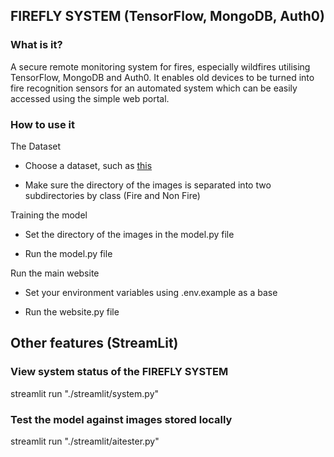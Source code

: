 ## FIREFLY SYSTEM (TensorFlow, MongoDB, Auth0)

### What is it?

A secure remote monitoring system for fires, especially wildfires utilising TensorFlow, MongoDB and Auth0. It enables old devices to be turned into fire recognition sensors for an automated system which can be easily accessed using the simple web portal.

### How to use it

The Dataset

- Choose a dataset, such as [this](https://www.kaggle.com/datasets/dataclusterlabs/fire-and-smoke-dataset)

- Make sure the directory of the images is separated into two subdirectories by class (Fire and Non Fire)

Training the model

- Set the directory of the images in the model.py file

- Run the model.py file

Run the main website

- Set your environment variables using .env.example as a base

- Run the website.py file

## Other features (StreamLit)

### View system status of the FIREFLY SYSTEM

streamlit run "./streamlit/system.py"

### Test the model against images stored locally

streamlit run "./streamlit/aitester.py"
